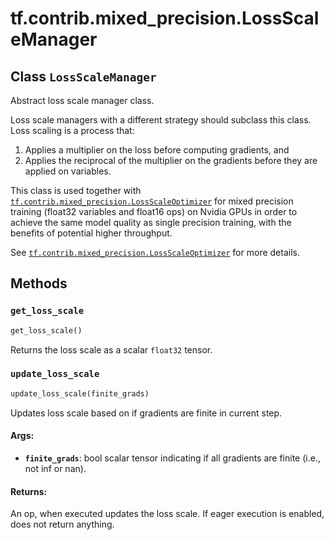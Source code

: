 <div itemscope itemtype="http://developers.google.com/ReferenceObject">
<meta itemprop="name" content="tf.contrib.mixed_precision.LossScaleManager" />
<meta itemprop="path" content="Stable" />
<meta itemprop="property" content="get_loss_scale"/>
<meta itemprop="property" content="update_loss_scale"/>
</div>

# tf.contrib.mixed_precision.LossScaleManager

## Class `LossScaleManager`

Abstract loss scale manager class.



<!-- Placeholder for "Used in" -->

Loss scale managers with a different strategy should subclass this class.
Loss scaling is a process that:

1) Applies a multiplier on the loss before computing gradients, and
2) Applies the reciprocal of the multiplier on the gradients before they are
   applied on variables.

This class is used together with
<a href="../../../tf/contrib/mixed_precision/LossScaleOptimizer.md"><code>tf.contrib.mixed_precision.LossScaleOptimizer</code></a> for mixed precision training
(float32 variables and float16 ops) on Nvidia GPUs in order to achieve the
same model quality as single precision training, with the benefits of
potential higher throughput.

See <a href="../../../tf/contrib/mixed_precision/LossScaleOptimizer.md"><code>tf.contrib.mixed_precision.LossScaleOptimizer</code></a> for more details.

## Methods

<h3 id="get_loss_scale"><code>get_loss_scale</code></h3>

``` python
get_loss_scale()
```

Returns the loss scale as a scalar `float32` tensor.


<h3 id="update_loss_scale"><code>update_loss_scale</code></h3>

``` python
update_loss_scale(finite_grads)
```

Updates loss scale based on if gradients are finite in current step.


#### Args:


* <b>`finite_grads`</b>: bool scalar tensor indicating if all gradients are
  finite (i.e., not inf or nan).


#### Returns:

An op, when executed updates the loss scale. If eager execution is
enabled, does not return anything.




